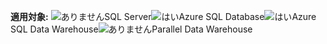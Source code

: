 <Token>**適用対象:** ![ありません](media/no.png)SQL Server![はい](media/yes.png)Azure SQL Database![はい](media/yes.png)Azure SQL Data Warehouse![ありません](media/no.png)Parallel Data Warehouse </Token>


